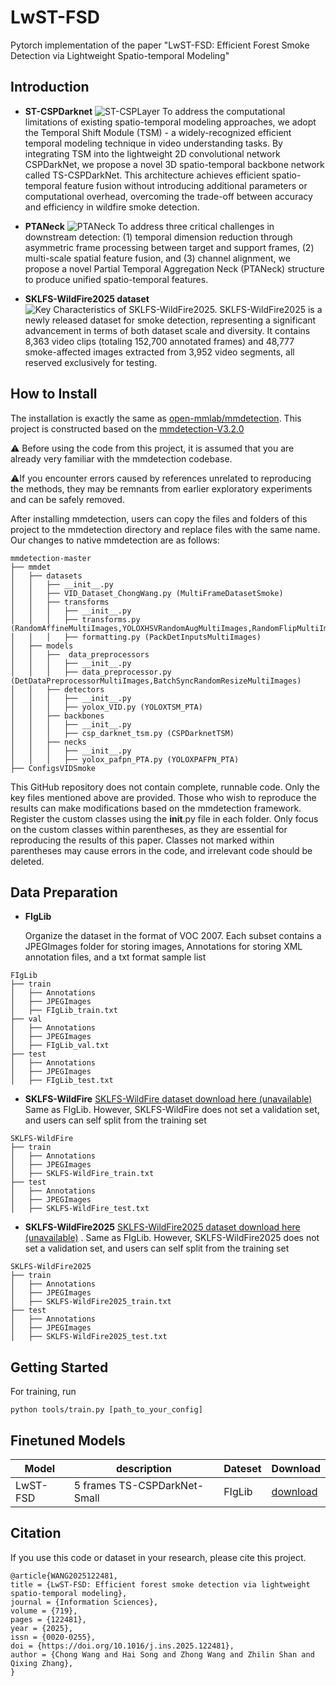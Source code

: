 # LwST-FSD
Pytorch implementation of the paper "LwST-FSD: Efficient Forest Smoke Detection via Lightweight Spatio-temporal Modeling"

## Introduction
- **ST-CSPDarknet**
![ST-CSPLayer]( https://ars.els-cdn.com/content/image/1-s2.0-S0020025525006139-gr004_lrg.jpg)
To address the computational limitations of existing spatio-temporal modeling approaches, we adopt the Temporal Shift Module (TSM) - a widely-recognized efficient temporal modeling technique in video understanding tasks. By integrating TSM into the lightweight 2D convolutional network CSPDarkNet, we propose a novel 3D spatio-temporal backbone network called TS-CSPDarkNet. This architecture achieves efficient spatio-temporal feature fusion without introducing additional parameters or computational overhead, overcoming the trade-off between accuracy and efficiency in wildfire smoke detection.

- **PTANeck**
![PTANeck](https://ars.els-cdn.com/content/image/1-s2.0-S0020025525006139-gr005_lrg.jpg)
To address three critical challenges in downstream detection: (1) temporal dimension reduction through asymmetric frame processing between target and support frames, (2) multi-scale spatial feature fusion, and (3) channel alignment, we propose a novel Partial Temporal Aggregation Neck (PTANeck) structure to produce unified spatio-temporal features.

- **SKLFS-WildFire2025 dataset**
![Key Characteristics of SKLFS-WildFire2025. ](https://ars.els-cdn.com/content/image/1-s2.0-S0020025525006139-gr006_lrg.jpg)
SKLFS-WildFire2025 is a newly released dataset for smoke detection, representing a significant advancement in terms of both dataset scale and diversity. It contains 8,363 video clips (totaling 152,700 annotated frames) and 48,777 smoke-affected images extracted from 3,952 video segments, all reserved exclusively for testing.


## How to Install
The installation is exactly the same as [open-mmlab/mmdetection](https://github.com/open-mmlab/mmdetection). This project is constructed based on the [mmdetection-V3.2.0](https://github.com/open-mmlab/mmdetection/tree/3.x)

⚠ Before using the code from this project, it is assumed that you are already very familiar with the mmdetection codebase. 

⚠If you encounter errors caused by references unrelated to reproducing the methods, they may be remnants from earlier exploratory experiments and can be safely removed.

After installing mmdetection, users can copy the files and folders of this project to the mmdetection directory and replace files with the same name. 
Our changes to native mmdetection are as follows:
```
mmdetection-master
├── mmdet
│   ├── datasets
│   │   ├── __init__.py
│   │   ├── VID_Dataset_ChongWang.py (MultiFrameDatasetSmoke)
│   │   ├── transforms
│   │   │   ├── __init__.py
│   │   │   ├── transforms.py (RandomAffineMultiImages,YOLOXHSVRandomAugMultiImages,RandomFlipMultiImages,ResizeMultiImages,PadMultiImages,MosaicMultiImages,MixUpMultiImages)
│   │   │   ├── formatting.py (PackDetInputsMultiImages)
│   ├── models
│   │   ├──  data_preprocessors
│   │   │   ├── __init__.py
│   │   │   ├── data_preprocessor.py (DetDataPreprocessorMultiImages,BatchSyncRandomResizeMultiImages)
│   │   ├── detectors
│   │   │   ├── __init__.py
│   │   │   ├── yolox_VID.py (YOLOXTSM_PTA)
│   │   ├── backbones
│   │   │   ├── __init__.py
│   │   │   ├── csp_darknet_tsm.py (CSPDarknetTSM)
│   │   ├── necks
│   │   │   ├── __init__.py
│   │   │   ├── yolox_pafpn_PTA.py (YOLOXPAFPN_PTA)
├── ConfigsVIDSmoke
```
This GitHub repository does not contain complete, runnable code. Only the key files mentioned above are provided. Those who wish to reproduce the results can make modifications based on the mmdetection framework. Register the custom classes using the __init__.py file in each folder. Only focus on the custom classes within parentheses, as they are essential for reproducing the results of this paper. Classes not marked within parentheses may cause errors in the code, and irrelevant code should be deleted.

## Data Preparation
- **FIgLib**

  Organize the dataset in the format of VOC 2007. Each subset contains a JPEGImages folder for storing images, Annotations for storing XML annotation files, and a txt format sample list
```
FIgLib
├── train
│   ├── Annotations
│   ├── JPEGImages
│   ├── FIgLib_train.txt
├── val
│   ├── Annotations
│   ├── JPEGImages
│   ├── FIgLib_val.txt
├── test
│   ├── Annotations
│   ├── JPEGImages
│   ├── FIgLib_test.txt
```
- **SKLFS-WildFire**
  [SKLFS-WildFire dataset download here (unavailable)](https://xxx) Same as FIgLib. However, SKLFS-WildFire does not set a validation set, and users can self split from the training set
```
SKLFS-WildFire
├── train
│   ├── Annotations
│   ├── JPEGImages
│   ├── SKLFS-WildFire_train.txt
├── test
│   ├── Annotations
│   ├── JPEGImages
│   ├── SKLFS-WildFire_test.txt
```

- **SKLFS-WildFire2025**
  [SKLFS-WildFire2025 dataset download here (unavailable)](https://xxx) . Same as FIgLib. However, SKLFS-WildFire2025 does not set a validation set, and users can self split from the training set
```
SKLFS-WildFire2025
├── train
│   ├── Annotations
│   ├── JPEGImages
│   ├── SKLFS-WildFire2025_train.txt
├── test
│   ├── Annotations
│   ├── JPEGImages
│   ├── SKLFS-WildFire2025_test.txt
```

## Getting Started

   For training, run
  ```Shell
  python tools/train.py [path_to_your_config] 
  ```



## Finetuned Models

| Model              |  description                    | Dateset      | Download     |
|--------------------|---------------------------------|--------------|--------------|
| LwST-FSD           | 5 frames TS-CSPDarkNet-Small    |FIgLib        |[download](https://pan.ustc.edu.cn/share/index/5b015f2c73e24fd48b82) |


## Citation

If you use this code or dataset in your research, please cite this project.

```
@article{WANG2025122481,
title = {LwST-FSD: Efficient forest smoke detection via lightweight spatio-temporal modeling},
journal = {Information Sciences},
volume = {719},
pages = {122481},
year = {2025},
issn = {0020-0255},
doi = {https://doi.org/10.1016/j.ins.2025.122481},
author = {Chong Wang and Hai Song and Zhong Wang and Zhilin Shan and Qixing Zhang},
}
```

